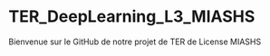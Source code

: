 **TER_DeepLearning_L3_MIASHS**
==============================

Bienvenue sur le GitHub de notre projet de TER de License MIASHS

